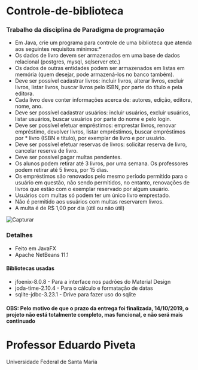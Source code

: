 # Controle-de-biblioteca
### Trabalho da disciplina de Paradigma de programação

* Em Java, crie um programa para controle de uma biblioteca que atenda aos seguintes requisitos mínimos:* 
* Os dados de livro devem ser armazenados em uma base de dados relacional (postgres, mysql, sqlserver etc.)
* Os dados de outras entidades podem ser armazenados em listas em memória (quem desejar, pode armazená-los no banco também).
* Deve ser possível cadastrar livros: incluir livros, alterar livros, excluir livros, listar livros, buscar livros pelo ISBN, por parte do título e pela editora.
* Cada livro deve conter informações acerca de: autores, edição, editora, nome, ano.
* Deve ser possível cadastrar usuários: incluir usuários, excluir usuários, listar usuários, buscar usuários por parte do nome e pelo login.
* Deve ser possível efetuar empréstimos: emprestar livros, renovar empréstimo, devolver livros, listar empréstimos, buscar empréstimos por * livro (ISBN e título), por exemplar de livro e por usuário.
* Deve ser possível efetuar reservas de livros: solicitar reserva de livro, cancelar reserva de livro.
* Deve ser possível pagar multas pendentes.
* Os alunos podem retirar até 3 livros, por uma semana. Os professores podem retirar até 5 livros, por 15 dias.
* Os empréstimos são renovados pelo mesmo período permitido para o usuário em questão, não sendo permitidos, no entanto, renovações de livros que estão com o exemplar reservado por algum usuário. 
* Usuários com multas só podem ter um único livro emprestado.
* Não é permitido aos usuários com multas reservarem livros.
* A multa é de R$ 1,00 por dia (útil ou não útil)

![Capturar](https://user-images.githubusercontent.com/9409514/66796344-bbf3a200-eedd-11e9-8788-bb86876413b4.jpg)


### Detalhes
* Feito em JavaFX
* Apache NetBeans 11.1
#### Bibliotecas usadas
* jfoenix-8.0.8  - Para a interface nos padrões do Material Design
* joda-time-2.10.4  - Para o cálculo e formatação de datas
* sqlite-jdbc-3.23.1 - Drive para fazer uso do sqlite

#### OBS: Pelo motivo de que o prazo da entrega foi finalizada, 14/10/2019, o projeto não está totalmente completo, mas funcional, e não será mais continuado 

# Professor Eduardo Piveta
  Universidade Federal de Santa Maria
